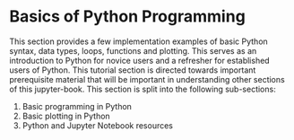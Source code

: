 # Basics of Python Programming

This section provides a few implementation examples of basic Python syntax, data types, loops, functions and plotting. This serves as an introduction to Python for novice users and a refresher for established users of Python. This tutorial section is directed towards important prerequisite material that will be important in understanding other sections of this jupyter-book. This section is split into the following sub-sections:

1. Basic programming in Python
2. Basic plotting in Python
3. Python and Jupyter Notebook resources
